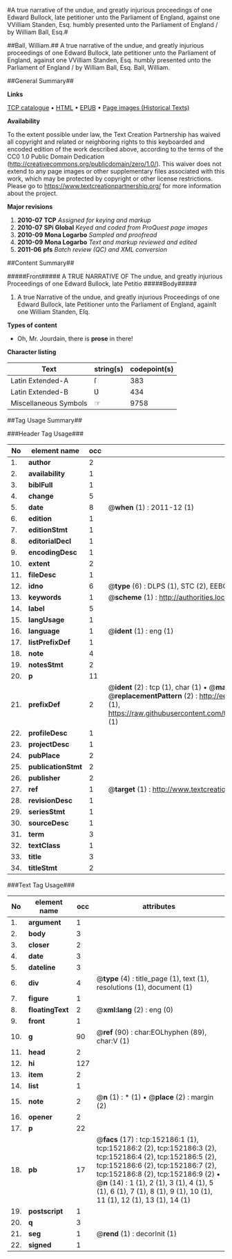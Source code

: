 #A true narrative of the undue, and greatly injurious proceedings of one Edward Bullock, late petitioner unto the Parliament of England, against one VVilliam Standen, Esq. humbly presented unto the Parliament of England / by William Ball, Esq.#

##Ball, William.##
A true narrative of the undue, and greatly injurious proceedings of one Edward Bullock, late petitioner unto the Parliament of England, against one VVilliam Standen, Esq. humbly presented unto the Parliament of England / by William Ball, Esq.
Ball, William.

##General Summary##

**Links**

[TCP catalogue](http://www.ota.ox.ac.uk/tcp/)  • 
[HTML](http://tei.it.ox.ac.uk/tcp/Texts-HTML/free/A77/A77936.html)  • 
[EPUB](http://tei.it.ox.ac.uk/tcp/Texts-EPUB/free/A77/A77936.epub) • 
[Page images (Historical Texts)](https://historicaltexts.jisc.ac.uk/eebo-38875964e)

**Availability**

To the extent possible under law, the Text Creation Partnership has waived all copyright and related or neighboring rights to this keyboarded and encoded edition of the work described above, according to the terms of the CC0 1.0 Public Domain Dedication (http://creativecommons.org/publicdomain/zero/1.0/). This waiver does not extend to any page images or other supplementary files associated with this work, which may be protected by copyright or other license restrictions. Please go to https://www.textcreationpartnership.org/ for more information about the project.

**Major revisions**

1. __2010-07__ __TCP__ *Assigned for keying and markup*
1. __2010-07__ __SPi Global__ *Keyed and coded from ProQuest page images*
1. __2010-09__ __Mona Logarbo__ *Sampled and proofread*
1. __2010-09__ __Mona Logarbo__ *Text and markup reviewed and edited*
1. __2011-06__ __pfs__ *Batch review (QC) and XML conversion*

##Content Summary##

#####Front#####
A TRUE NARRATIVE OF The undue, and greatly injurious Proceedings of one Edward Bullock, late Petitio
#####Body#####

1. A true Narrative of the undue, and greatly injurious Proceedings of one Edward Bullock, late Petitioner unto the Parliament of England, againſt one William Standen, Eſq.

**Types of content**

  * Oh, Mr. Jourdain, there is **prose** in there!

**Character listing**


|Text|string(s)|codepoint(s)|
|---|---|---|
|Latin Extended-A|ſ|383|
|Latin Extended-B|Ʋ|434|
|Miscellaneous Symbols|☞|9758|

##Tag Usage Summary##

###Header Tag Usage###

|No|element name|occ|attributes|
|---|---|---|---|
|1.|__author__|2||
|2.|__availability__|1||
|3.|__biblFull__|1||
|4.|__change__|5||
|5.|__date__|8| @__when__ (1) : 2011-12 (1)|
|6.|__edition__|1||
|7.|__editionStmt__|1||
|8.|__editorialDecl__|1||
|9.|__encodingDesc__|1||
|10.|__extent__|2||
|11.|__fileDesc__|1||
|12.|__idno__|6| @__type__ (6) : DLPS (1), STC (2), EEBO-CITATION (1), OCLC (1), VID (1)|
|13.|__keywords__|1| @__scheme__ (1) : http://authorities.loc.gov/ (1)|
|14.|__label__|5||
|15.|__langUsage__|1||
|16.|__language__|1| @__ident__ (1) : eng (1)|
|17.|__listPrefixDef__|1||
|18.|__note__|4||
|19.|__notesStmt__|2||
|20.|__p__|11||
|21.|__prefixDef__|2| @__ident__ (2) : tcp (1), char (1)  •  @__matchPattern__ (2) : ([0-9\-]+):([0-9IVX]+) (1), (.+) (1)  •  @__replacementPattern__ (2) : http://eebo.chadwyck.com/downloadtiff?vid=$1&page=$2 (1), https://raw.githubusercontent.com/textcreationpartnership/Texts/master/tcpchars.xml#$1 (1)|
|22.|__profileDesc__|1||
|23.|__projectDesc__|1||
|24.|__pubPlace__|2||
|25.|__publicationStmt__|2||
|26.|__publisher__|2||
|27.|__ref__|1| @__target__ (1) : http://www.textcreationpartnership.org/docs/. (1)|
|28.|__revisionDesc__|1||
|29.|__seriesStmt__|1||
|30.|__sourceDesc__|1||
|31.|__term__|3||
|32.|__textClass__|1||
|33.|__title__|3||
|34.|__titleStmt__|2||


###Text Tag Usage###

|No|element name|occ|attributes|
|---|---|---|---|
|1.|__argument__|1||
|2.|__body__|3||
|3.|__closer__|2||
|4.|__date__|3||
|5.|__dateline__|3||
|6.|__div__|4| @__type__ (4) : title_page (1), text (1), resolutions (1), document (1)|
|7.|__figure__|1||
|8.|__floatingText__|2| @__xml:lang__ (2) : eng (0)|
|9.|__front__|1||
|10.|__g__|90| @__ref__ (90) : char:EOLhyphen (89), char:V (1)|
|11.|__head__|2||
|12.|__hi__|127||
|13.|__item__|2||
|14.|__list__|1||
|15.|__note__|2| @__n__ (1) : * (1)  •  @__place__ (2) : margin (2)|
|16.|__opener__|2||
|17.|__p__|22||
|18.|__pb__|17| @__facs__ (17) : tcp:152186:1 (1), tcp:152186:2 (2), tcp:152186:3 (2), tcp:152186:4 (2), tcp:152186:5 (2), tcp:152186:6 (2), tcp:152186:7 (2), tcp:152186:8 (2), tcp:152186:9 (2)  •  @__n__ (14) : 1 (1), 2 (1), 3 (1), 4 (1), 5 (1), 6 (1), 7 (1), 8 (1), 9 (1), 10 (1), 11 (1), 12 (1), 13 (1), 14 (1)|
|19.|__postscript__|1||
|20.|__q__|3||
|21.|__seg__|1| @__rend__ (1) : decorInit (1)|
|22.|__signed__|1||
